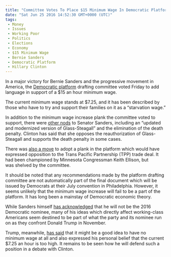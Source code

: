 ```yaml
---
title: "Committee Votes To Place $15 Minimum Wage In Democratic Platform"
date: "Sat Jun 25 2016 14:52:30 GMT+0000 (UTC)"
tags: 
 - Money
 - Issues
 - Working Poor
 - Politics
 - Elections
 - Economy
 - $15 Minimum Wage
 - Bernie Sanders
 - Democratic Platform
 - Hillary Clinton
---
```

<p>In a major victory for Bernie Sanders and the progressive movement in America, the <a href="http://thehill.com/blogs/blog-briefing-room/news/284888-dems-adopt-15-minimum-wage-in-draft-platform" onclick="__gaTracker(&apos;send&apos;, &apos;event&apos;, &apos;outbound-article&apos;, &apos;http://thehill.com/blogs/blog-briefing-room/news/284888-dems-adopt-15-minimum-wage-in-draft-platform&apos;, &apos;Democratic platform&apos;);" target="_blank">Democratic platform</a> drafting committee voted Friday to add language in support of a $15 an hour minimum wage.</p><p>The current minimum wage stands at $7.25, and it has been described by those who have to try and support their families on it as a &#x201C;starvation wage.&#x201D;</p><p>In addition to the minimum wage increase plank the committee voted to support, there were <a href="http://thehill.com/blogs/blog-briefing-room/news/284888-dems-adopt-15-minimum-wage-in-draft-platform" onclick="__gaTracker(&apos;send&apos;, &apos;event&apos;, &apos;outbound-article&apos;, &apos;http://thehill.com/blogs/blog-briefing-room/news/284888-dems-adopt-15-minimum-wage-in-draft-platform&apos;, &apos;other nods&apos;);" target="_blank">other nods</a> to Senator Sanders, including an &#x201C;updated and modernized version of Glass-Steagall&#x201D; and the elimination of the death penalty. Clinton has said that she opposes the reauthorization of Glass-Steagall and supports the death penalty in some cases.</p><p>There was <a href="http://thehill.com/blogs/blog-briefing-room/news/284888-dems-adopt-15-minimum-wage-in-draft-platform" onclick="__gaTracker(&apos;send&apos;, &apos;event&apos;, &apos;outbound-article&apos;, &apos;http://thehill.com/blogs/blog-briefing-room/news/284888-dems-adopt-15-minimum-wage-in-draft-platform&apos;, &apos;also a move&apos;);" target="_blank">also a move</a> to adopt a plank in the platform which would have expressed opposition to the Trans Pacific Partnership (TPP) trade deal. It had been championed by Minnesota Congressman Keith Ellison, but was&#xA0;shelved by the committee.</p><p>It should be noted that any recommendations made by the platform drafting committee are not automatically part of the final document which will be issued by Democrats at their July convention in Philadelphia. However, it seems unlikely that the minimum wage increase will fail to be a part of the platform. It has long been a mainstay of Democratic economic theory.</p><p>While Sanders himself <a href="http://www.liberalamerica.org/2016/06/22/breaking-bernie-sanders-admits-campaign-video/" target="_blank">has acknowledged</a> that he will not be the 2016 Democratic nominee, many of his ideas which directly affect working-class Americans seem destined to be part of what the party and its nominee run on as they confront Donald Trump in November.</p><p>Trump, meanwhile, <a href="http://theweek.com/speedreads/588147/donald-trump-kicks-gop-debate-by-saying-american-wages-are-high" onclick="__gaTracker(&apos;send&apos;, &apos;event&apos;, &apos;outbound-article&apos;, &apos;http://theweek.com/speedreads/588147/donald-trump-kicks-gop-debate-by-saying-american-wages-are-high&apos;, &apos;has said&apos;);" target="_blank">has said</a> that it might be a good idea to have no minimum wage at all and also expressed his personal belief that the current $7.25 an hour is too high. It remains to be seen how he will defend such a position in a debate with Clinton.</p>